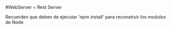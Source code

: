 #WebServer + Rest Server

Recuerden que deben de ejecutar 'npm install' para reconstruir los modulos de Node